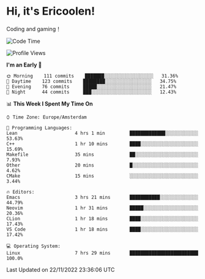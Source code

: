 # Hi, it's Ericoolen!
Coding and gaming！

<!--START_SECTION:waka-->
![Code Time](http://img.shields.io/badge/Code%20Time-534%20hrs%2025%20mins-blue)

![Profile Views](http://img.shields.io/badge/Profile%20Views-5-blue)

**I'm an Early 🐤** 

```text
🌞 Morning    111 commits    ███████░░░░░░░░░░░░░░░░░░   31.36% 
🌆 Daytime    123 commits    ████████░░░░░░░░░░░░░░░░░   34.75% 
🌃 Evening    76 commits     █████░░░░░░░░░░░░░░░░░░░░   21.47% 
🌙 Night      44 commits     ███░░░░░░░░░░░░░░░░░░░░░░   12.43%

```


📊 **This Week I Spent My Time On** 

```text
⌚︎ Time Zone: Europe/Amsterdam

💬 Programming Languages: 
Lean                     4 hrs 1 min         █████████████░░░░░░░░░░░░   53.63% 
C++                      1 hr 10 mins        ████░░░░░░░░░░░░░░░░░░░░░   15.69% 
Makefile                 35 mins             ██░░░░░░░░░░░░░░░░░░░░░░░   7.93% 
Other                    20 mins             █░░░░░░░░░░░░░░░░░░░░░░░░   4.62% 
CMake                    15 mins             ░░░░░░░░░░░░░░░░░░░░░░░░░   3.44%

🔥 Editors: 
Emacs                    3 hrs 21 mins       ███████████░░░░░░░░░░░░░░   44.79% 
Neovim                   1 hr 31 mins        █████░░░░░░░░░░░░░░░░░░░░   20.36% 
CLion                    1 hr 18 mins        ████░░░░░░░░░░░░░░░░░░░░░   17.43% 
VS Code                  1 hr 18 mins        ████░░░░░░░░░░░░░░░░░░░░░   17.42%

💻 Operating System: 
Linux                    7 hrs 29 mins       █████████████████████████   100.0%

```


 Last Updated on 22/11/2022 23:36:06 UTC
<!--END_SECTION:waka-->

